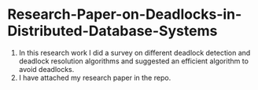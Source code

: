 # Research-Paper-on-Deadlocks-in-Distributed-Database-Systems

1) In this research work I did a survey on different deadlock detection and deadlock resolution algorithms and suggested an efficient algorithm to avoid deadlocks.
2) I have attached my research paper in the repo.
